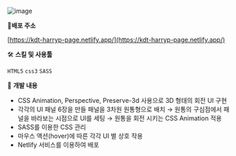 ![image](https://user-images.githubusercontent.com/78632299/198227063-810a8204-a703-45c2-80b7-a22dddb38f8a.png)

**📍배포 주소**

[https://kdt-harryp-page.netlify.app/](https://kdt-harryp-page.netlify.app/)

🛠 **스킬 및 사용툴**

`HTML5` `css3` `SASS` 

📒 **개발 내용**

- CSS Animation, Perspective, Preserve-3d 사용으로 3D 형태의 회전 UI 구현
- 각각의 UI 패널 6장을 만들 패널을 3차원 원통형으로 배치 → 원통의 구심점에서 패널을 바라보는 시점으로 UI를 세팅 → 원통을 회전 시키는 CSS Animation 적용
- SASS를 이용한 CSS 관리
- 마우스 액션(hover)에 따른 각각 UI 별 상호 작용
- Netlify 서비스를 이용하여 배포
